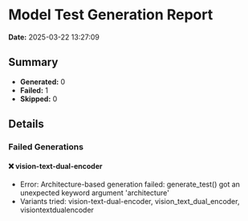 # Model Test Generation Report

**Date:** 2025-03-22 13:27:09

## Summary

- **Generated:** 0
- **Failed:** 1
- **Skipped:** 0

## Details

### Failed Generations

#### ❌ vision-text-dual-encoder
- Error: Architecture-based generation failed: generate_test() got an unexpected keyword argument 'architecture'
- Variants tried: vision-text-dual-encoder, vision_text_dual_encoder, visiontextdualencoder

